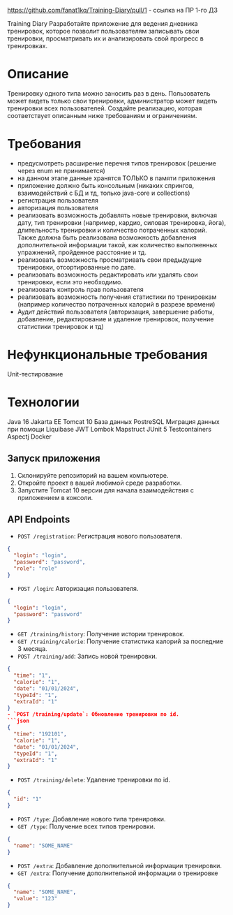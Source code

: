 https://github.com/fanat1kq/Training-Diary/pull/1 - ссылка на ПР 1-го ДЗ

Training Diary 
Разработайте приложение для ведения дневника тренировок, которое позволит пользователям записывать свои тренировки, просматривать их и анализировать свой прогресс в тренировках.

# Описание
Тренировку одного типа можно заносить раз в день.
Пользователь может видеть только свои тренировки, администратор может видеть тренировки всех пользователей.
Создайте реализацию, которая соответствует описанным ниже требованиям и ограничениям.

# Требования 
- предусмотреть расширение перечня типов тренировок (решение через enum не принимается)
- на данном этапе данные хранятся ТОЛЬКО в памяти приложения
- приложение должно быть консольным (никаких спрингов, взаимодействий с БД и тд, только java-core и collections)
- регистрация пользователя
- авторизация пользователя
- реализовать возможность добавлять новые тренировки, включая дату, тип тренировки (например, кардио, силовая тренировка, йога), длительность тренировки и количество потраченных калорий. Также должна быть реализована возможность добавления дополнительной информации такой, как количество выполненных упражнений, пройденное расстояние и тд.
- реализовать возможность просматривать свои предыдущие тренировки, отсортированные по дате.
- реализовать возможность редактировать или удалять свои тренировки, если это необходимо.
- реализовать контроль прав пользователя
- реализовать возможность получения статистики по тренировкам (например количество потраченных калорий в разрезе времени)
- Аудит действий пользователя (авторизация, завершение работы, добавление, редактирование и удаление тренировок, получение статистики тренировок и тд)

# Нефункциональные требования
Unit-тестирование

# Технологии

Java 16
Jakarta EE
Tomcat 10
База данных PostreSQL
Миграция данных при помощи Liquibase
JWT
Lombok
Mapstruct
JUnit 5
Testcontainers
Aspectj
Docker

## Запуск приложения

1. Склонируйте репозиторий на вашем компьютере.
2. Откройте проект в вашей любимой среде разработки.
3. Запустите Tomcat 10 версии для начала взаимодействия с приложением в консоли.

## API Endpoints

- `POST /registration`: Регистрация нового пользователя.
```json
{
  "login": "login",
  "password": "password",
  "role": "role"
}
```
- `POST /login`: Авторизация пользователя.
```json
{
  "login": "login",
  "password": "password"
}
```

- `GET /training/history`: Получение истории тренировок.
- `GET /training/calorie`: Получение статистика калорий за последние 3 месяца.
- `POST /training/add`: Запись новой тренировки.
```json
{
  "time": "1",
  "calorie": "1",
  "date": "01/01/2024",
  "typeId": "1",
  "extraId": "1"
}
- `POST /training/update`: Обновление тренировки по id.
```json
{
  "time": "192101",
  "calorie": "1",
  "date": "01/01/2024",
  "typeId": "1",
  "extraId": "1"
}
```
- `POST /training/delete`: Удаление тренировки по id.
```json
{
  "id": "1"
}
```
- `POST /type`: Добавление нового типа тренировки.
- `GET /type`: Получение всех типов тренировки.
```json
{
  "name": "SOME_NAME"
}
```
- `POST /extra`: Добавление дополнительной информации тренировки.
- `GET /extra`: Получение дополнительной информации о тренировке
```json
{
  "name": "SOME_NAME",
  "value": "123"
}
```


